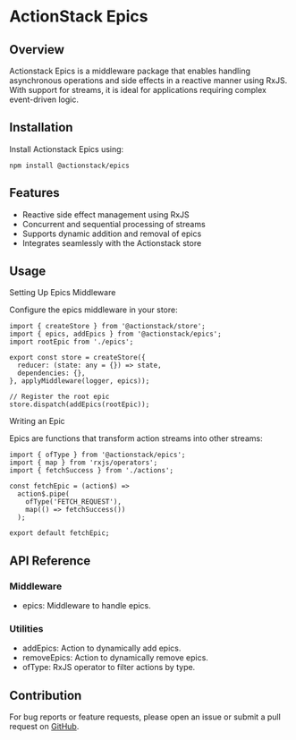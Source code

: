 # ActionStack Epics

## Overview

Actionstack Epics is a middleware package that enables handling asynchronous operations and side effects in a reactive manner using RxJS. With support for streams, it is ideal for applications requiring complex event-driven logic.

## Installation

Install Actionstack Epics using:

    npm install @actionstack/epics

## Features

- Reactive side effect management using RxJS
- Concurrent and sequential processing of streams
- Supports dynamic addition and removal of epics
- Integrates seamlessly with the Actionstack store

## Usage

Setting Up Epics Middleware

Configure the epics middleware in your store:

    import { createStore } from '@actionstack/store';
    import { epics, addEpics } from '@actionstack/epics';
    import rootEpic from './epics';

    export const store = createStore({
      reducer: (state: any = {}) => state,
      dependencies: {},
    }, applyMiddleware(logger, epics));

    // Register the root epic
    store.dispatch(addEpics(rootEpic));

Writing an Epic

Epics are functions that transform action streams into other streams:

    import { ofType } from '@actionstack/epics';
    import { map } from 'rxjs/operators';
    import { fetchSuccess } from './actions';

    const fetchEpic = (action$) =>
      action$.pipe(
        ofType('FETCH_REQUEST'),
        map(() => fetchSuccess())
      );

    export default fetchEpic;

## API Reference

### Middleware

- epics: Middleware to handle epics.

### Utilities

- addEpics: Action to dynamically add epics.
- removeEpics: Action to dynamically remove epics.
- ofType: RxJS operator to filter actions by type.

## Contribution

For bug reports or feature requests, please open an issue or submit a pull request on [GitHub](https://github.com/actioncrew/actionstack).

